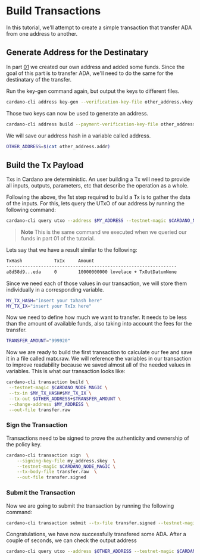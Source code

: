 # Build Transactions

In this tutorial, we'll attempt to create a simple transaction that transfer ADA from one address to another.

## Generate Address for the Destinatary

In part [01](./01-account-management.md) we created our own address and added some funds. Since the goal of this part is to transfer ADA, we'll need to do the same for the destinatary of the transfer.

Run the key-gen command again, but output the keys to different files.

```sh
cardano-cli address key-gen --verification-key-file other_address.vkey --signing-key-file other_address.skey
```

Those two keys can now be used to generate an address.

```sh
cardano-cli address build --payment-verification-key-file other_address.vkey --out-file other_address.addr --testnet-magic $CARDANO_NODE_MAGIC
```

We will save our address hash in a variable called address.

```sh
OTHER_ADDRESS=$(cat other_address.addr)
```

## Build the Tx Payload

Txs in Cardano are deterministic. An user building a Tx will need to provide all inputs, outputs, parameters, etc that describe the operation as a whole.

Following the above, the 1st step required to build a Tx is to gather the data of the inputs. For this, lets query the UTxO of our address by running the following command:

```sh
cardano-cli query utxo --address $MY_ADDRESS --testnet-magic $CARDANO_NODE_MAGIC
```

> **Note**
> This is the same command we executed when we queried our funds in part 01 of the tutorial.

Lets say that we have a result similar to the following:

```sh
TxHash            TxIx     Amount
----------------------------------------------------------------
a8d58d9...eda     0        10000000000 lovelace + TxOutDatumNone
```

Since we need each of those values in our transaction, we will store them individually in a corresponding variable.

```sh
MY_TX_HASH="insert your txhash here"
MY_TX_IX="insert your TxIx here"
```

Now we need to define how much we want to transfer. It needs to be less than the amount of available funds, also taking into account the fees for the transfer.

```sh
TRANSFER_AMOUNT="999920"
```

Now we are ready to build the first transaction to calculate our fee and save it in a file called matx.raw. We will reference the variables in our transaction to improve readability because we saved almost all of the needed values in variables. This is what our transaction looks like:

```sh
cardano-cli transaction build \
 --testnet-magic $CARDANO_NODE_MAGIC \
 --tx-in $MY_TX_HASH#$MY_TX_IX \
 --tx-out $OTHER_ADDRESS+$TRANSFER_AMOUNT \
 --change-address $MY_ADDRESS \
 --out-file transfer.raw
```

### Sign the Transaction

Transactions need to be signed to prove the authenticity and ownership of the policy key.

```sh
cardano-cli transaction sign  \
    --signing-key-file my_address.skey  \
    --testnet-magic $CARDANO_NODE_MAGIC \
    --tx-body-file transfer.raw  \
    --out-file transfer.signed
```

### Submit the Transaction

Now we are going to submit the transaction by running the following command:

```sh
cardano-cli transaction submit --tx-file transfer.signed --testnet-magic $CARDANO_NODE_MAGIC
```

Congratulations, we have now successfully transfered some ADA. After a couple of seconds, we can check the output address

```sh
cardano-cli query utxo --address $OTHER_ADDRESS --testnet-magic $CARDANO_NODE_MAGIC
```
